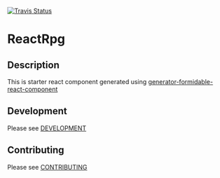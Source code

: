 [![Travis Status][trav_img]][trav_site]

ReactRpg
===========================

## Description
This is starter react component generated using [generator-formidable-react-component](https://github.com/FormidableLabs/generator-formidable-react-component)

## Development

Please see [DEVELOPMENT](DEVELOPMENT.md)

## Contributing

Please see [CONTRIBUTING](CONTRIBUTING.md)

[trav_img]: https://api.travis-ci.org/james-oldfield/react-rpg.svg
[trav_site]: https://travis-ci.org/james-oldfield/react-rpg
